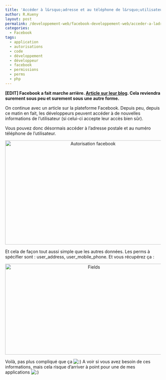 ```yaml
---
title: 'Accéder à l&rsquo;adresse et au téléphone de l&rsquo;utilisateur Facebook [Application]'
author: R.Kueny
layout: post
permalink: /developpement-web/facebook-developpement-web/acceder-a-ladresse-et-au-telephone-de-lutilisateur-facebook-application
categories:
  - Facebook
tags:
  - application
  - autorisations
  - code
  - développement
  - développeur
  - facebook
  - permissions
  - perms
  - php
---
```

**[EDIT] Facebook a fait marche arrière. <a title="retour facebook" href="http://developers.facebook.com/blog/post/447" target="_blank">Article sur leur blog</a>. Cela reviendra surement sous peu et surement sous une autre forme.**

On continue avec un article sur la plateforme Facebook. Depuis peu, depuis ce matin en fait, les développeurs peuvent accéder à de nouvelles informations de l&rsquo;utilisateur (si celui-ci accepte leur accès bien sûr).

Vous pouvez donc désormais accéder à l&rsquo;adresse postale et au numéro téléphone de l&rsquo;utilisateur.

<p style="text-align: center;">
  <a href="http://rkueny.fr/wp-content/uploads/2011/01/current_address_mobile_phone.png" rel="lightbox[1069]"><img class="size-full wp-image-1071 aligncenter" title="current_address_mobile_phone" src="http://rkueny.fr/wp-content/uploads/2011/01/current_address_mobile_phone.png" alt="Autorisation facebook" width="553" height="336" /></a><!--more-->
</p>

Et cela de façon tout aussi simple que les autres données. Les perms à spécifier sont : user\_address, user\_mobile_phone. Et vous récupérez ça :

<p style="text-align: center;">
  <a href="http://rkueny.fr/wp-content/uploads/2011/01/current_address_fields.png" rel="lightbox[1069]"><img class="size-full wp-image-1070 aligncenter" title="current_address_fields" src="http://rkueny.fr/wp-content/uploads/2011/01/current_address_fields.png" alt="Fields" width="559" height="293" /></a>
</p>

Voilà, pas plus compliqué que ça <img src="http://rkueny.fr/wp-includes/images/smilies/icon_smile.gif" alt=":)" class="wp-smiley" /> A voir si vous avez besoin de ces informations, mais cela risque d&rsquo;arriver à point pour une de mes applications <img src="http://rkueny.fr/wp-includes/images/smilies/icon_smile.gif" alt=":)" class="wp-smiley" />